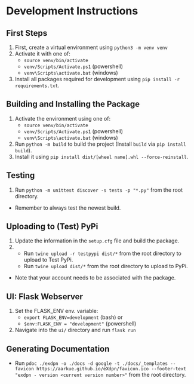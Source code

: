 # Development Instructions #

## First Steps ##
1. First, create a virtual environment using `python3 -m venv venv`
2. Activate it with one of:
   - `source venv/bin/activate` 
   - `venv/Scripts/Activate.ps1` (powershell)
   - `venv\Scripts\activate.bat` (windows)
3. Install all packages required for development using `pip install -r requirements.txt`.

## Building and Installing the Package ##
1. Activate the environment using one of:
   - `source venv/bin/activate`
   - `venv/Scripts/Activate.ps1` (powershell)
   - `venv\Scripts\activate.bat` (windows)
2. Run `python -m build` to build the project (Install `build` via `pip install build`).
3. Install it using `pip install dist/[wheel name].whl --force-reinstall`.

## Testing ##
1. Run `python -m unittest discover -s tests -p "*.py"` from the root directory.
- Remember to always test the newest build.

## Uploading to (Test) PyPi ##
1. Update the information in the `setup.cfg` file and build the package.
2. - Run `twine upload -r testpypi dist/*` from the root directory to upload to Test PyPi.
   - Run `twine upload dist/*` from the root directory to upload to PyPi.
- Note that your account needs to be associated with the package.


## UI: Flask Webserver ##
1. Set the FLASK_ENV env. variable:
   -  `export FLASK_ENV=development` (bash) or
   -  `$env:FLASK_ENV = "development"` (powershell)
2. Navigate into the `ui/` directory and run `flask run`

## Generating Documentation ##
- Run `pdoc ./exdpn -o ./docs -d google -t ./docs/_templates --favicon https://aarkue.github.io/eXdpn/favicon.ico --footer-text "exdpn - version <current version number>"` from the root directory.
